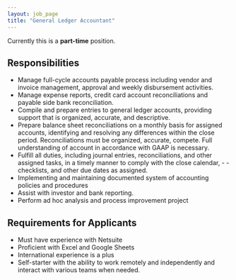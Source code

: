 ```yaml
---
layout: job_page
title: "General Ledger Accountant"
---
```


Currently this is a **part-time** position.

## Responsibilities

- Manage full-cycle accounts payable process including vendor and invoice management, approval and weekly disbursement activities.
- Manage expense reports, credit card account reconciliations and payable side bank reconciliation.
- Compile and prepare entries to general ledger accounts, providing support that is organized, accurate, and descriptive.
- Prepare balance sheet reconciliations on a monthly basis for assigned accounts, identifying and resolving any differences within the close period. Reconciliations must be organized, accurate, compete. Full understanding of account in accordance with GAAP is necessary.
- Fulfill all duties, including journal entries, reconciliations, and other assigned tasks, in a timely manner to comply with the close calendar, - - checklists, and other due dates as assigned.
- Implementing and maintaining documented system of accounting policies and procedures
- Assist with investor and bank reporting.
- Perform ad hoc analysis and process improvement project

## Requirements for Applicants

- Must have experience with Netsuite
- Proficient with Excel and Google Sheets
- International experience is a plus
- Self-starter with the ability to work remotely and independently and interact with various teams when needed.
